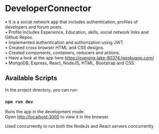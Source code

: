 # DeveloperConnector

•	It is a social network app that includes authentication, profiles of developers and forum posts. <br/>
•	Profile includes Experience, Education, skills, social network links and Github Repos. <br/>
•	Implemented authentication and authorization using JWT. <br/>
•	Created cross browser HTML and CSS designs. <br/>
•	Created components, containers, reducers and actions. <br/>
•	Have a look at the app here https://evening-lake-80374.herokuapp.com/ <br/>
•	MongoDB, Express, React, NodeJS, HTML, Bootstrap and CSS. <br/>

## Available Scripts

In the project directory, you can run:

### `npm run dev`

Runs the app in the development mode.<br />
Open [http://localhost:3000](http://localhost:3000) to view it in the browser.

Used concurrently to run both the NodeJs and React servers concurrently
